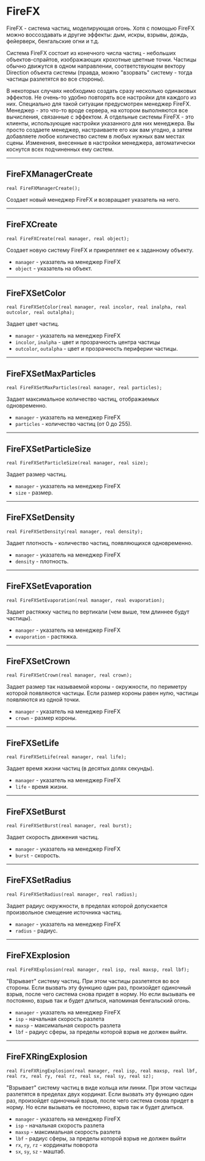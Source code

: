 # FireFX

FireFX - система частиц, моделирующая огонь. Хотя с помощью FireFX можно воссоздавать и другие эффекты: дым, искры, взрывы, дождь, фейерверк, бенгальские огни и т.д.

Система FireFX состоит из конечного числа частиц - небольших объектов-спрайтов, изображающих крохотные цветные точки. Частицы обычно движутся в одном направлении, соответствующем вектору Direction объекта системы (правда, можно "взорвать" систему - тогда частицы разлетятся во все стороны).

В некоторых случаях необходимо создать сразу несколько одинаковых эффектов. Не очень-то удобно повторять все настройки для каждого из них. Специально для такой ситуации предусмотрен менеджер FireFX. Менеджер - это что-то вроде сервера, на котором выполняются все вычисления, связанные с эффектом. А отдельные системы FireFX - это клиенты, использующие настройки указанного для них менеджера. Вы просто создаете менеджер, настраиваете его как вам угодно, а затем добавляете любое количество систем в любых нужных вам местах сцены. Изменения, внесенные в настройки менеджера, автоматически коснутся всех подчиненных ему систем.

---

## FireFXManagerCreate

`real FireFXManagerCreate();`

Создает новый менеджер FireFX и возвращает указатель на него.

---

## FireFXCreate

`real FireFXCreate(real manager, real object);`

Создает новую систему FireFX и прикрепляет ее к заданному объекту.

- `manager` - указатель на менеджер FireFX
- `object` - указатель на объект.

---

## FireFXSetColor

`real FireFXSetColor(real manager, real incolor, real inalpha, real outcolor, real outalpha);`

Задает цвет частиц.

- `manager` - указатель на менеджер FireFX
- `incolor`, `inalpha` - цвет и прозрачность центра частицы
- `outcolor`, `outalpha` - цвет и прозрачность периферии частицы.

---

## FireFXSetMaxParticles

`real FireFXSetMaxParticles(real manager, real particles);`

Задает максимальное количество частиц, отображаемых одновременно.

- `manager` - указатель на менеджер FireFX
- `particles` - количество частиц (от 0 до 255).

---

## FireFXSetParticleSize

`real FireFXSetParticleSize(real manager, real size);`

Задает размер частиц.

- `manager` - указатель на менеджер FireFX
- `size` - размер.

---

## FireFXSetDensity

`real FireFXSetDensity(real manager, real density);`

Задает плотность - количество частиц, появляющихся одновременно.

- `manager` - указатель на менеджер FireFX
- `density` - плотность.

---

## FireFXSetEvaporation

`real FireFXSetEvaporation(real manager, real evaporation);`

Задает растяжку частиц по вертикали (чем выше, тем длиннее будут частицы).

- `manager` - указатель на менеджер FireFX
- `evaporation` - растяжка.

---

## FireFXSetCrown

`real FireFXSetCrown(real manager, real crown);`

Задает размер так называемой короны - окружности, по периметру которой появляются частицы. Если размер короны равен нулю, частицы появляются из одной точки.

- `manager` - указатель на менеджер FireFX
- `crown` - размер короны.

---

## FireFXSetLife

`real FireFXSetLife(real manager, real life);`

Задает время жизни частиц (в десятых долях секунды).

- `manager` - указатель на менеджер FireFX
- `life` - время жизни.

---

## FireFXSetBurst

`real FireFXSetBurst(real manager, real burst);`

Задает скорость движения частиц.

- `manager` - указатель на менеджер FireFX
- `burst` - скорость.

---

## FireFXSetRadius

`real FireFXSetRadius(real manager, real radius);`

Задает радиус окружности, в пределах которой допускается произвольное смещение источника частиц.

- `manager` - указатель на менеджер FireFX
- `radius` - радиус.

---

## FireFXExplosion

`real FireFXExplosion(real manager, real isp, real maxsp, real lbf);`

"Взрывает" систему частиц. При этом частицы разлетятся во все стороны. Если вызвать эту функцию один раз, произойдет одиночный взрыв, после чего система снова придет в норму. Но если вызывать ее постоянно, взрыв так и будет длиться, напоминая бенгальский огонь.

- `manager` - указатель на менеджер FireFX
- `isp` - начальная скорость разлета
- `maxsp` - максимальная скорость разлета
- `lbf` - радиус сферы, за пределы которой взрыв не должен выйти.

---

## FireFXRingExplosion

`real FireFXRingExplosion(real manager, real isp, real maxsp, real lbf, real rx, real ry, real rz, real sx, real sy, real sz);`

"Взрывает" систему частиц в виде кольца или линии. При этом частицы разлетятся в пределах двух кординат. Если вызвать эту функцию один раз, произойдет одиночный взрыв, после чего система снова придет в норму. Но если вызывать ее постоянно, взрыв так и будет длиться.

- `manager` - указатель на менеджер FireFX
- `isp` - начальная скорость разлета
- `maxsp` - максимальная скорость разлета
- `lbf` - радиус сферы, за пределы которой взрыв не должен выйти
- `rx`, `ry`, `rz` - кординаты поворота
- `sx`, `sy`, `sz` - маштаб.

